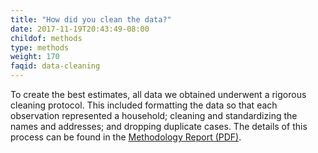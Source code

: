 ```yaml
---
title: "How did you clean the data?"
date: 2017-11-19T20:43:49-08:00
childof: methods
type: methods
weight: 170
faqid: data-cleaning
---
```

To create the best estimates, all data we obtained underwent a rigorous cleaning protocol. This included formatting the data so that each observation represented a household; cleaning and standardizing the names and addresses; and dropping duplicate cases. The details of this process can be found in the <a href="https://evictionlab.org/docs/Eviction_Lab_Methodology_Report_2022.pdf" target="_blank">Methodology Report (PDF)</a>.